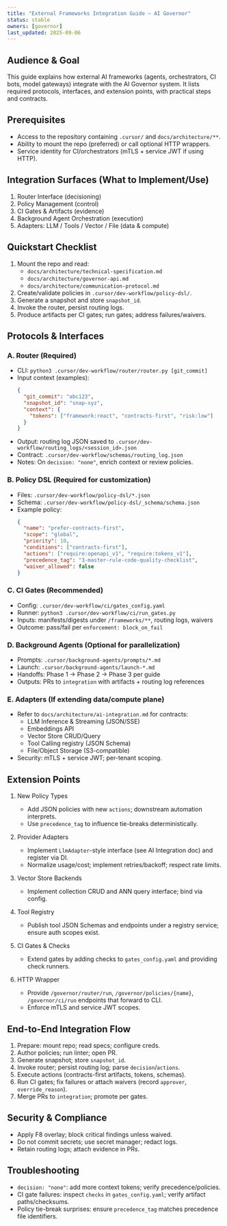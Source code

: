 ```yaml
---
title: "External Frameworks Integration Guide — AI Governor"
status: stable
owners: [governor]
last_updated: 2025-09-06
---
```


## Audience & Goal

This guide explains how external AI frameworks (agents, orchestrators, CI bots, model gateways) integrate with the AI Governor system. It lists required protocols, interfaces, and extension points, with practical steps and contracts.

## Prerequisites

- Access to the repository containing `.cursor/` and `docs/architecture/**`.
- Ability to mount the repo (preferred) or call optional HTTP wrappers.
- Service identity for CI/orchestrators (mTLS + service JWT if using HTTP).

## Integration Surfaces (What to Implement/Use)

1. Router Interface (decisioning)
2. Policy Management (control)
3. CI Gates & Artifacts (evidence)
4. Background Agent Orchestration (execution)
5. Adapters: LLM / Tools / Vector / File (data & compute)

## Quickstart Checklist

1) Mount the repo and read:
   - `docs/architecture/technical-specification.md`
   - `docs/architecture/governor-api.md`
   - `docs/architecture/communication-protocol.md`
2) Create/validate policies in `.cursor/dev-workflow/policy-dsl/`.
3) Generate a snapshot and store `snapshot_id`.
4) Invoke the router, persist routing logs.
5) Produce artifacts per CI gates; run gates; address failures/waivers.

## Protocols & Interfaces

### A. Router (Required)

- CLI: `python3 .cursor/dev-workflow/router/router.py [git_commit]`
- Input context (examples):
  ```json
  {
    "git_commit": "abc123",
    "snapshot_id": "snap-xyz",
    "context": {
      "tokens": ["framework:react", "contracts-first", "risk:low"]
    }
  }
  ```
- Output: routing log JSON saved to `.cursor/dev-workflow/routing_logs/<session_id>.json`
- Contract: `.cursor/dev-workflow/schemas/routing_log.json`
- Notes: On `decision: "none"`, enrich context or review policies.

### B. Policy DSL (Required for customization)

- Files: `.cursor/dev-workflow/policy-dsl/*.json`
- Schema: `.cursor/dev-workflow/policy-dsl/_schema/schema.json`
- Example policy:
  ```json
  {
    "name": "prefer-contracts-first",
    "scope": "global",
    "priority": 10,
    "conditions": ["contracts-first"],
    "actions": ["require:openapi_v1", "require:tokens_v1"],
    "precedence_tag": "3-master-rule-code-quality-checklist",
    "waiver_allowed": false
  }
  ```

### C. CI Gates (Recommended)

- Config: `.cursor/dev-workflow/ci/gates_config.yaml`
- Runner: `python3 .cursor/dev-workflow/ci/run_gates.py`
- Inputs: manifests/digests under `/frameworks/**`, routing logs, waivers
- Outcome: pass/fail per `enforcement: block_on_fail`

### D. Background Agents (Optional for parallelization)

- Prompts: `.cursor/background-agents/prompts/*.md`
- Launch: `.cursor/background-agents/launch-*.md`
- Handoffs: Phase 1 → Phase 2 → Phase 3 per guide
- Outputs: PRs to `integration` with artifacts + routing log references

### E. Adapters (If extending data/compute plane)

- Refer to `docs/architecture/ai-integration.md` for contracts:
  - LLM Inference & Streaming (JSON/SSE)
  - Embeddings API
  - Vector Store CRUD/Query
  - Tool Calling registry (JSON Schema)
  - File/Object Storage (S3-compatible)
- Security: mTLS + service JWT; per-tenant scoping.

## Extension Points

1) New Policy Types
   - Add JSON policies with new `actions`; downstream automation interprets.
   - Use `precedence_tag` to influence tie-breaks deterministically.

2) Provider Adapters
   - Implement `LlmAdapter`-style interface (see AI Integration doc) and register via DI.
   - Normalize usage/cost; implement retries/backoff; respect rate limits.

3) Vector Store Backends
   - Implement collection CRUD and ANN query interface; bind via config.

4) Tool Registry
   - Publish tool JSON Schemas and endpoints under a registry service; ensure auth scopes exist.

5) CI Gates & Checks
   - Extend gates by adding checks to `gates_config.yaml` and providing check runners.

6) HTTP Wrapper
   - Provide `/governor/router/run`, `/governor/policies/{name}`, `/governor/ci/run` endpoints that forward to CLI.
   - Enforce mTLS and service JWT scopes.

## End-to-End Integration Flow

1. Prepare: mount repo; read specs; configure creds.
2. Author policies; run linter; open PR.
3. Generate snapshot; store `snapshot_id`.
4. Invoke router; persist routing log; parse `decision`/`actions`.
5. Execute actions (contracts-first artifacts, tokens, schemas).
6. Run CI gates; fix failures or attach waivers (record `approver`, `override_reason`).
7. Merge PRs to `integration`; promote per gates.

## Security & Compliance

- Apply F8 overlay; block critical findings unless waived.
- Do not commit secrets; use secret manager; redact logs.
- Retain routing logs; attach evidence in PRs.

## Troubleshooting

- `decision: "none"`: add more context tokens; verify precedence/policies.
- CI gate failures: inspect `checks` in `gates_config.yaml`; verify artifact paths/checksums.
- Policy tie-break surprises: ensure `precedence_tag` matches precedence file identifiers.

